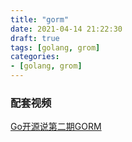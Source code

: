 ```yaml
---
title: "gorm"
date: 2021-04-14 21:22:30
draft: true
tags: [golang, grom]
categories:
- [golang, grom]
---
```


### 配套视频
[Go开源说第二期GORM](https://www.bilibili.com/video/BV1ST4y1T7NR)
